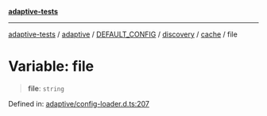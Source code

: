 [**adaptive-tests**](../../../../../../../../README.md)

***

[adaptive-tests](../../../../../../../../README.md) / [adaptive](../../../../../../../README.md) / [DEFAULT\_CONFIG](../../../../../README.md) / [discovery](../../../README.md) / [cache](../README.md) / file

# Variable: file

> **file**: `string`

Defined in: [adaptive/config-loader.d.ts:207](https://github.com/anon57396/adaptive-tests/blob/main/types/adaptive/config-loader.d.ts#L207)
